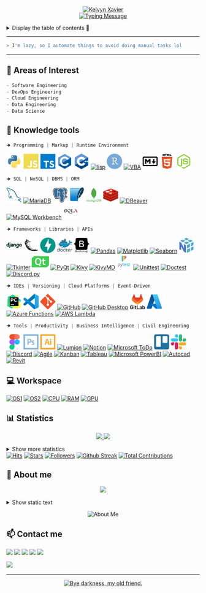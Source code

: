 <p align="center">
	<a href="https://github.com/Revoluti0n">
    	<img alt="Kelvyn Xavier" src="https://readme-typing-svg.demolab.com/?lines=Kelvyn+Xavier&font=Fira%20Code&center=true&size=15&width=400&height=30&duration=4000&pause=500&repeat=false&color=DD914E"/>
      	<br>
      	<img alt="Typing Message" src="https://readme-typing-svg.demolab.com/?lines=Hello+darkness,+my+old+friend.;Welcome+to+my+profile!&font=Fira%20Code&center=true&width=400&height=50&duration=4000&pause=500&color=79C1FE">
	</a>
</p>

<details> 
	<summary>
		Display the table of contents 📑
	</summary>
	<br>

[`🎯` Areas of Interest](#-areas-of-interest)

[`💼` Knowledge tools](#-knowledge-tools)

[`💻` Workspace](#-workspace)

[`📊` Statistics](#-statistics)

[`🔎` About me](#-about-me)

[`📫` Contact me](#-contact-me)

</details>

---

```python
> I'm lazy, so I automate things to avoid doing manual tasks lol
```

---

## 🎯 Areas of Interest

```python
- Software Engineering
- DevOps Engineering
- Cloud Engineering
- Data Engineering
- Data Science
```

## 💼 Knowledge tools

<p align="left">

```python
🠊 Programming | Markup | Runtime Environment
```

<a href="https://github.com/Revoluti0n"><img alt="Python" src="https://github.com/devicons/devicon/blob/master/icons/python/python-original.svg" width="40" height="40"/></a>
<a href="https://github.com/Revoluti0n"><img alt="JavaScript" src="https://github.com/devicons/devicon/blob/master/icons/javascript/javascript-plain.svg" width="40" height="40"/></a>
<a href="https://github.com/Revoluti0n"><img alt="TypeScript" src="https://github.com/devicons/devicon/blob/master/icons/typescript/typescript-plain.svg" width="40" height="40"/></a>
<a href="https://github.com/Revoluti0n"><img alt="C" src="https://github.com/devicons/devicon/blob/master/icons/c/c-original.svg" width="40" height="40"/></a>
<a href="https://github.com/Revoluti0n"><img alt="C++" src="https://github.com/devicons/devicon/blob/master/icons/cplusplus/cplusplus-original.svg" width="40" height="40"/></a>
<a href="https://github.com/Revoluti0n"><img src="https://cdn-icons-png.flaticon.com/512/919/919848.png" alt="lisp" width="40" height="40"/></a>
<a href="https://github.com/Revoluti0n"><img alt="R" src="https://github.com/devicons/devicon/blob/master/icons/rstudio/rstudio-plain.svg" width="40" height="40"/></a>
<a href="https://github.com/Revoluti0n"><img alt="VBA" src="https://github.com/Revoluti0n/Revoluti0n/assets/75655706/013df825-85cb-4df3-8dc0-6d8062b39622" width="40" height="40"/></a>
<a href="https://github.com/Revoluti0n"><img alt="Markdown" src="https://github.com/devicons/devicon/blob/master/icons/markdown/markdown-original.svg" width="40" height="40"/></a>
<a href="https://github.com/Revoluti0n"><img alt="HTML" src="https://github.com/devicons/devicon/blob/master/icons/html5/html5-original-wordmark.svg" width="40" height="40"/></a>
<a href="https://github.com/Revoluti0n"><img alt="Node.js" src="https://github.com/devicons/devicon/blob/master/icons/nodejs/nodejs-original.svg" width="40" height="40"/></a>
 
```python
🠊 SQL | NoSQL | DBMS | ORM
```

<a href="https://github.com/Revoluti0n"><img alt="MySQL" src="https://github.com/devicons/devicon/blob/master/icons/mysql/mysql-original.svg" width="40" height="40"/></a>
<a href="https://github.com/Revoluti0n"><img alt="MariaDB" src="https://github.com/Revoluti0n/Revoluti0n/assets/75655706/89cfa93b-e9d2-4008-b7cb-e257a771619a" width="40" height="40"/></a>
<a href="https://github.com/Revoluti0n"><img alt="PostgreSQL" src="https://github.com/devicons/devicon/blob/master/icons/postgresql/postgresql-original.svg" width="40" height="40"/></a>
<a href="https://github.com/Revoluti0n"><img alt="SQLite" src="https://github.com/devicons/devicon/blob/master/icons/sqlite/sqlite-original.svg" width="40" height="40"/></a>
<a href="https://github.com/Revoluti0n"><img alt="MongoDB" src="https://github.com/devicons/devicon/blob/master/icons/mongodb/mongodb-plain-wordmark.svg" width="40" height="40"/></a>
<a href="https://github.com/Revoluti0n"><img alt="Redis" src="https://github.com/devicons/devicon/blob/master/icons/redis/redis-original.svg" width="40" height="40"/></a>
<a href="https://github.com/Revoluti0n"><img alt="DBeaver" src="https://github.com/Revoluti0n/Revoluti0n/assets/75655706/78d38cc1-71e7-420c-8444-0d72fdc61de6" width="40" height="40"/></a>
<a href="https://github.com/Revoluti0n"><img alt="MySQL Workbench" src="https://github.com/Revoluti0n/Revoluti0n/assets/75655706/00937462-60ee-4038-be60-eb16d2aee83e" width="40" height="40"/></a>
<a href="https://github.com/Revoluti0n"><img alt="SQLAlchemy" src="https://github.com/devicons/devicon/blob/master/icons/sqlalchemy/sqlalchemy-original.svg" width="40" height="40"/></a>

```python
🠊 Frameworks | Libraries | APIs
```

<a href="https://github.com/Revoluti0n"><img alt="Django" src="https://github.com/devicons/devicon/blob/master/icons/django/django-plain-wordmark.svg" width="40" height="40"/></a>
<a href="https://github.com/Revoluti0n"><img alt="Flask" src="https://github.com/devicons/devicon/blob/master/icons/flask/flask-original.svg" width="40" height="40"/></a>
<a href="https://github.com/Revoluti0n"><img alt="FastAPI" src="https://github.com/devicons/devicon/blob/master/icons/fastapi/fastapi-original.svg" width="40" height="40"/></a>
<a href="https://github.com/Revoluti0n"><img alt="Docker" src="https://github.com/devicons/devicon/blob/master/icons/docker/docker-original-wordmark.svg" width="40" height="40"/></a>
<a href="https://github.com/Revoluti0n"><img alt="Bootstrap" src="https://github.com/devicons/devicon/blob/master/icons/bootstrap/bootstrap-plain-wordmark.svg" width="40" height="40"/></a>
<a href="https://github.com/Revoluti0n"><img alt="Pandas" src="https://github.com/Revoluti0n/Revoluti0n/assets/75655706/01b05fb5-a188-409b-a0b7-e81599f4b406" width="45" height="45"/></a>
<a href="https://github.com/Revoluti0n"><img alt="Matplotlib" src="https://github.com/Revoluti0n/Revoluti0n/assets/75655706/d359fe82-a8a6-463f-b0e5-9bfbae393325" width="40" height="40"/></a>
<a href="https://github.com/Revoluti0n"><img alt="Seaborn" src="https://github.com/Revoluti0n/Revoluti0n/assets/75655706/e7b8c819-6650-4ddf-8821-49160d7c0a10" width="43" height="43"/></a>
<a href="https://github.com/Revoluti0n"><img alt="NumPy" src="https://github.com/devicons/devicon/blob/master/icons/numpy/numpy-original.svg" width="40" height="40"/></a>
<a href="https://github.com/Revoluti0n"><img alt="Tkinter" src="https://images.pling.com/cache/400x400/img/00/00/50/02/87/1605815/9bf34dd00f27afcbafcee4aaa15213c075e34504e530f45b876be487ce5f5dfea8b7.png" width="40" height="40"/></a>
<a href="https://github.com/Revoluti0n"><img alt="Qt" src="https://github.com/devicons/devicon/blob/master/icons/qt/qt-original.svg" width="45" height="40"/></a>
<a href="https://github.com/Revoluti0n"><img alt="PyQt" src="https://github.com/Revoluti0n/Revoluti0n/assets/75655706/7b96158e-2b12-484c-8050-aedff5679835" width="40" height="40"/></a>
<a href="https://github.com/Revoluti0n"><img alt="Kivy" src="http://excript.com/images/blog/kivy-logo.png" width="40" height="40"/></a>
<a href="https://github.com/Revoluti0n"><img alt="KivyMD" src="https://github.com/Revoluti0n/Revoluti0n/assets/75655706/bed08266-3db6-42ba-a554-2a6bc137d1f3" width="40" height="40"/></a>
<a href="https://github.com/Revoluti0n"><img alt="Pytest" src="https://github.com/devicons/devicon/blob/master/icons/pytest/pytest-original-wordmark.svg" width="40" height="40"/></a>
<a href="https://github.com/Revoluti0n"><img alt="Unittest" src="https://github.com/Revoluti0n/Revoluti0n/assets/75655706/2cf06c76-b2c4-4245-a020-dab71c1c95dc" width="40" height="40"/></a>
<a href="https://github.com/Revoluti0n"><img alt="Doctest" src="https://github.com/Revoluti0n/Revoluti0n/assets/75655706/2bc56569-08a9-46cf-a45b-781f35b0e4e1" width="40" height="40"/></a>
<a href="https://github.com/Revoluti0n"><img alt="Discord.py" src="https://github.com/Revoluti0n/Revoluti0n/assets/75655706/ace89ff5-95de-4d50-a6d7-1e341381b1d9" width="40" height="40"/></a>

```python
🠊 IDEs | Versioning | Cloud Platforms | Event-Driven
```

<a href="https://github.com/Revoluti0n"><img alt="PyCharm" src="https://github.com/devicons/devicon/blob/master/icons/pycharm/pycharm-original.svg" width="40" height="40"/></a>
<a href="https://github.com/Revoluti0n"><img alt="Visual Studio Code" src="https://github.com/devicons/devicon/blob/master/icons/vscode/vscode-original.svg" width="40" height="40"/></a>
<a href="https://github.com/Revoluti0n"><img alt="Git" src="https://github.com/devicons/devicon/blob/master/icons/git/git-original.svg" width="40" height="40"/></a>
<a href="https://github.com/Revoluti0n"><img alt="GitHub" src="https://github.com/Revoluti0n/Revoluti0n/assets/75655706/1c7af804-163e-4ea9-a22d-e9c459d79aca" width="40" height="40"/></a>
<a href="https://github.com/Revoluti0n"><img alt="GitHub Desktop" src="https://upload.wikimedia.org/wikipedia/commons/a/ae/Github-desktop-logo-symbol.svg" width="42" height="42"/></a>
<a href="https://github.com/Revoluti0n"><img alt="GitLab" src="https://github.com/devicons/devicon/blob/master/icons/gitlab/gitlab-original-wordmark.svg" width="40" height="40"/></a>
<a href="https://github.com/Revoluti0n"><img alt="Microsoft Azure" src="https://github.com/devicons/devicon/blob/master/icons/azure/azure-original.svg" width="40" height="40"/></a>
<a href="https://github.com/Revoluti0n"><img alt="Azure Functions" src="https://github.com/Revoluti0n/Revoluti0n/assets/75655706/a61432d2-fe16-424e-b252-4a12a5f59057" width="42" height="45"/></a>
<a href="https://github.com/Revoluti0n"><img alt="AWS Lambda" src="https://github.com/Revoluti0n/Revoluti0n/assets/75655706/87617ae7-6e76-49ee-8cbe-5fbb0dae8075" width="40" height="40"/></a>

```python
🠊 Tools | Productivity | Business Intelligence | Civil Engineering
```

<a href="https://github.com/Revoluti0n"><img alt="Figma" src="https://github.com/devicons/devicon/blob/master/icons/figma/figma-original.svg" width="40" height="40"/></a>
<a href="https://github.com/Revoluti0n"><img alt="Adobe Photoshop" src="https://github.com/devicons/devicon/blob/master/icons/photoshop/photoshop-line.svg" width="40" height="40"/></a>
<a href="https://github.com/Revoluti0n"><img alt="Adobe Illustrator" src="https://github.com/devicons/devicon/blob/master/icons/illustrator/illustrator-line.svg" width="40" height="40"/></a>
<a href="https://github.com/Revoluti0n"><img alt="Lumion" src="https://github.com/Revoluti0n/Revoluti0n/assets/75655706/3b1e2c49-e83b-4d70-b9a3-425a4b01c67d" width="40" height="40"/></a>
<a href="https://github.com/Revoluti0n"><img alt="Notion" src="https://github.com/Revoluti0n/Revoluti0n/assets/75655706/720e086d-89e8-4154-b169-08683763ecce" width="40" height="40"/></a>
<a href="https://github.com/Revoluti0n"><img alt="Microsoft ToDo" src="https://github.com/Revoluti0n/Revoluti0n/assets/75655706/41fd30e3-3bf1-4b78-9451-6dc390e8b1ad" width="40" height="40"/></a>
<a href="https://github.com/Revoluti0n"><img alt="Trello" src="https://github.com/devicons/devicon/blob/master/icons/trello/trello-plain.svg" width="40" height="40"/></a>
<a href="https://github.com/Revoluti0n"><img alt="Slack" src="https://github.com/devicons/devicon/blob/master/icons/slack/slack-original.svg" width="40" height="40"/></a>
<a href="https://github.com/Revoluti0n"><img alt="Discord" src="https://github.com/Revoluti0n/Revoluti0n/assets/75655706/b20faba1-9524-489a-8125-6372efb56252" width="40" height="40"/></a>
<a href="https://github.com/Revoluti0n"><img alt="Agile" src="https://github.com/Revoluti0n/Revoluti0n/assets/75655706/16bbb893-07a4-4317-8949-6c28ba147ea0" width="40" height="40"/></a>
<a href="https://github.com/Revoluti0n"><img alt="Kanban" src="https://github.com/Revoluti0n/Revoluti0n/assets/75655706/c81a8550-cabb-47d9-b409-84fb91ff91f8" width="40" height="40"/></a>
<a href="https://github.com/Revoluti0n"><img alt="Tableau" src="https://github.com/Revoluti0n/Revoluti0n/assets/75655706/924de5a6-9f48-4d79-a333-9d2805f515fd" width="40" height="40"/></a>
<a href="https://github.com/Revoluti0n"><img alt="Microsoft PowerBI" src="https://github.com/Revoluti0n/Revoluti0n/assets/75655706/97995438-5248-4bba-a966-eb0fccb4fff7" width="40" height="40"/></a>
<a href="https://github.com/Revoluti0n"><img alt="Autocad" src="https://github.com/Revoluti0n/Revoluti0n/assets/75655706/fbf622c8-f1f8-458d-8e74-18676f041392" width="40" height="40"/></a>
<a href="https://github.com/Revoluti0n"><img alt="Revit" src="https://github.com/Revoluti0n/Revoluti0n/assets/75655706/beb92115-2f2a-4066-a4cd-fb224760c830" width="40" height="40"/></a>

</p>

## 💻 Workspace

<a href="https://github.com/Revoluti0n"><img alt="OS1" src="https://img.shields.io/badge/Windows-%23004ee0.svg?&style=for-the-badge&logo=windows&logoColor=white"/></a>
<a href="https://github.com/Revoluti0n"><img alt="OS2" src="https://img.shields.io/badge/Linux-%23D77C1C.svg?&style=for-the-badge&logo=linux&logoColor=white"/></a>
<a href="https://github.com/Revoluti0n"><img alt="CPU" src="https://img.shields.io/badge/Intel%20Core%20i9%209900K%20OC%205.0GHz-%230071C5.svg?&style=for-the-badge&logo=intel&logoColor=white"/></a>
<a href="https://github.com/Revoluti0n"><img alt="RAM" src="https://img.shields.io/badge/32GB%20RAM-%23E01935.svg?&style=for-the-badge&logo=corsair&logoColor=white"/></a>
<a href="https://github.com/Revoluti0n"><img alt="GPU" src="https://img.shields.io/badge/NVIDIA%20RTX3700-77B901?style=for-the-badge&logo=nvidia&logoColor=white"/></a>

## 📊 Statistics

<div align="left">
	<a href="https://github.com/Revoluti0n">
    	<p align="center">
        	<img src="https://github-readme-streak-stats.herokuapp.com?user=Revoluti0n&date_format=j%20M%5B%20Y%5D&exclude_days=Sun%2CSat&card_width=1200&border=444B53&background=00000000&currStreakNum=FEFEFE&ring=26A641&fire=DD914E&sideNums=FEFEFE&currStreakLabel=79C1FE&sideLabels=79C1FE&dates=FEFEFE&excludeDaysLabel=444B53&stroke=26A641"/>
            <img src="https://github-readme-activity-graph.vercel.app/graph?username=Revoluti0n&theme=github-compact"/>
        </p>
    </a>
</div>

<!-- Configurar wakatime e ativar: -->
<!-- https://github-readme-stats.vercel.app/api/wakatime?username=Revoluti0n&layout=compact -->

<details>
	<summary>
    	Show more statistics
	</summary>
	<br>
	<div align="left">
    	<a href="https://github.com/Revoluti0n">
        	<p align="center">
            	<img src="https://github-profile-summary-cards.vercel.app/api/cards/profile-details?username=Revoluti0n&theme=github_dark&card_width=1010"/>
				<!-- For non-compact model
                <br>
				<img src="https://github-readme-stats.vercel.app/api/top-langs/?username=revoluti0n&theme=github_dark&card_width=1010"/>
				-->
                <br>
                <img src="https://github-readme-stats.vercel.app/api/top-langs?username=Revoluti0n&theme=github_dark&layout=compact&langs_count=8&card_width=1010"/>
                <br>
                <img src="https://github-readme-stats.vercel.app/api?username=Revoluti0n&theme=github_dark&rank_icon=github&card_width=1010"/>
        	</p>
    	</a>
	</div>
</details>
<a href="https://github.com/Revoluti0n"><img alt="Hits" src="https://hits.seeyoufarm.com/api/count/incr/badge.svg?url=https%3A%2F%2Fgithub.com%2FRevoluti0n1212%2Fhit-counter&count_bg=%2379C83D&title_bg=%2369A6DC&icon=github.svg&icon_color=%23FFFFFF&title=hits&edge_flat=false"/></a>
<a href="https://github.com/Revoluti0n"><img alt="Stars" src="https://custom-icon-badges.demolab.com/github/stars/Revoluti0n?logo=star&logoColor=FFFFFF&labelColor=6aa2d3&color=7dc447"/></a>
<a href="https://github.com/Revoluti0n"><img alt="Followers" src="https://custom-icon-badges.demolab.com/github/followers/Revoluti0n?logo=people&logoColor=FFFFFF&labelColor=6aa2d3&color=7dc447"/></a>
<a href="https://github.com/Revoluti0n"><img alt="Github Streak" src="https://custom-icon-badges.demolab.com/badge/dynamic/json?logo=fire&label=github%20streak&query=%24.currentStreak.length&suffix=%20days&url=https%3A%2F%2Fstreak-stats.demolab.com%2F%3Fuser%3DRevoluti0n%26type%3Djson&logoColor=FFFFFF&labelColor=6aa2d3&color=7dc447"/></a>
<a href="https://github.com/Revoluti0n"><img alt="Total Contributions" src="https://custom-icon-badges.demolab.com/badge/dynamic/json?logo=graph&logoColor=FFFFFF&color=7dc447&labelColor=6aa2d3&label=total%20contributions&query=%24.totalContributions&url=https%3A%2F%2Fstreak-stats.demolab.com%2F%3Fuser%3DRevoluti0n%26type%3Djson"/></a>

<!-- Current repo stats
<a href="https://github.com/Revoluti0n"><img alt="Open Issues" src="https://custom-icon-badges.demolab.com/github/issues-raw/Revoluti0n/Revoluti0n?logo=issue&logoColor=FFFFFF&labelColor=6aa2d3&color=7dc447"/></a>
<a href="https://github.com/Revoluti0n"><img alt="Last Commit" src="https://custom-icon-badges.demolab.com/github/last-commit/Revoluti0n/Revoluti0n?logo=history&logoColor=FFFFFF&labelColor=6aa2d3&color=7dc447"/></a>
<a href="https://github.com/Revoluti0n"><img alt="Code Size" src="https://custom-icon-badges.demolab.com/github/languages/code-size/Revoluti0n/Revoluti0n?logo=file-code&logoColor=FFFFFF&labelColor=6aa2d3&color=7dc447"/></a>
<a href="https://github.com/Revoluti0n"><img alt="Pull Requests" src="https://custom-icon-badges.demolab.com/github/issues-pr-closed/Revoluti0n/Revoluti0n?logo=git-pull-request&logoColor=FFFFFF&labelColor=6aa2d3&color=7dc447"/></a>
<a href="https://github.com/Revoluti0n"><img alt="Tag" src="https://custom-icon-badges.demolab.com/github/v/tag/Revoluti0n/Revoluti0n?logo=tag&logoColor=FFFFFF&labelColor=6aa2d3&color=7dc447"/></a>
<a href="https://github.com/Revoluti0n"><img alt="License" src="https://custom-icon-badges.demolab.com/github/license/Revoluti0n/Revoluti0n?logo=law&logoColor=FFFFFF&labelColor=6aa2d3&color=7dc447"/></a>
💡
-->


## 🔎 About me

<a href="https://github.com/Revoluti0n">
    <p align="center">
		<img src="https://github.com/Revoluti0n/Revoluti0n/assets/75655706/b024133a-3fb7-40d3-b0b5-3a9c72e9072a"/>
	</p>
</a>

<details> 
	<summary>
    	Show static text
	</summary>
	<br>

I have worked with Python for several years, and it has been my language of choice for software development, data collection, data analysis, and machine learning projects. Besides Python, I also used VBA for automation tasks. Throughout this journey, I learned how to leverage the power of object-oriented programming to write scalable, sustainable, and reusable code.

I have experience with databases/DBMS, including SQL (MySQL, MariaDB, PostgreSQL, SQLAlchemy, SQLite) and NoSQL (MongoDB/MongoDB Compass, Redis). I designed, developed, and maintained databases for various projects. This experience has helped me understand how to effectively manage data and extract insights using various data science tools.

In the field of data science, I have knowledge of R and some of its libraries like Tidyverse, Plotly, and Flexdashboard. In Python, I briefly used PySpark API and extensively worked with libraries such as pandas, NumPy, SciPy, seaborn and Matplotlib to manipulate, analyze, and visualize data. I worked on projects involving advanced data analysis, including predictive modeling and statistical analysis, and these libraries have been instrumental in delivering high-quality results.

I am also proficient in data visualization software like Tableau and Microsoft Power BI and have experience in designing and developing dashboards for business intelligence, which was the subject of my final paper. Effective data visualization is crucial for presenting insights in a clear and concise manner, and my knowledge of these tools has helped me achieve this goal.

I have basic knowledge in C/C++ and am currently exploring other languages like JavaScript, frameworks like Django and Flask, Microsoft Azure cloud platform, and containerization tools like Docker and Kubernetes. In the pipeline, I plan to learn Node.js, React, AWS, Rust programming language, and messaging services like RabbitMQ and Kafka.

My engineering background has provided me with a solid foundation in mathematics and programming logic. I have always sought to use my engineering knowledge to solve complex problems, and programming has been an excellent tool for me to do so.

Finally, I bring extensive experience in Python, object-oriented programming, software development life cycle, database structures, programming logic, data science libraries, data visualization software, data mining, and analysis. I am always seeking to learn and grow, and I believe my skills can be a valuable asset to any team looking to develop software, automate processes, or gain data-driven insights.

</details>


<p align="center">
	<img alt="About Me" src="https://readme-typing-svg.demolab.com?font=Fira+Code&size=15&duration=3500&pause=0&color=ffa657&multiline=true&repeat=false&width=1322&height=550&lines=I+have+worked+with+Python+for+several+years%2C+and+it+has+been+my+language+of+choice+for+software+development%2C+data+collection%2C+data+analysis%2C+and;machine+learning+projects.+Besides+Python%2C+I+also+used+VBA+for+automation+tasks.+Throughout+this+journey%2C+I+learned+how+to+leverage+the+power+of;object-oriented+programming+to+write+scalable%2C+sustainable%2C+and+reusable+code.;+;I+have+experience+with+databases%2FDBMS%2C+including+SQL+(MySQL%2C+MariaDB%2C+PostgreSQL%2C+SQLAlchemy%2C+SQLite)+and+NoSQL+(MongoDB%2FMongoDB+Compass%2C+Redis).;I+designed%2C+developed%2C+and+maintained+databases+for+various+projects.+This+experience+has+helped+me+understand+how+to+effectively+manage+data+and;extract+insights+using+various+data+science+tools.;+;In+the+field+of+data+science%2C+I+have+knowledge+of+R+and+some+of+its+libraries+like+Tidyverse%2C+Plotly%2C+and+Flexdashboard.+In+Python%2C+I+briefly+used;PySpark+API+and+extensively+worked+with+libraries+such+as+pandas%2C+NumPy%2C+SciPy%2C+seaborn+and+Matplotlib+to+manipulate%2C+analyze%2C+and+visualize+data.;I+worked+on+projects+involving+advanced+data+analysis%2C+including+predictive+modeling+and+statistical+analysis%2C+and+these+libraries+have+been;instrumental+in+delivering+high-quality+results.;+;I+am+also+proficient+in+data+visualization+software+like+Tableau+and+Microsoft+Power+BI+and+have+experience+in+designing+and+developing+dashboards;for+business+intelligence%2C+which+was+the+subject+of+my+final+paper.+Effective+data+visualization+is+crucial+for+presenting+insights+in+a+clear+and;concise+manner%2C+and+my+knowledge+of+these+tools+has+helped+me+achieve+this+goal.;+;I+have+basic+knowledge+in+C%2FC%2B%2B+and+am+currently+exploring+other+languages+like+JavaScript%2C+frameworks+like+Django+and+Flask%2C+Microsoft+Azure+cloud;platform%2C+and+containerization+tools+like+Docker+and+Kubernetes.+In+the+pipeline%2C+I+plan+to+learn+Node.js%2C+React%2C+AWS%2C+Rust+programming+language%2C;and+messaging+services+like+RabbitMQ+and+Kafka.;+;My+engineering+background+has+provided+me+with+a+solid+foundation+in+mathematics+and+programming+logic.+I+have+always+sought+to+use+my+engineering;knowledge+to+solve+complex+problems%2C+and+programming+has+been+an+excellent+tool+for+me+to+do+so.;+;Finally%2C+I+bring+extensive+experience+in+Python%2C+object-oriented+programming%2C+software+development+life+cycle%2C+database+structures%2C+programming;logic%2C+data+science+libraries%2C+data+visualization+software%2C+data+mining%2C+and+analysis.+I+am+always+seeking+to+learn+and+grow%2C+and+I+believe+my;skills+can+be+a+valuable+asset+to+any+team+looking+to+develop+software%2C+automate+processes%2C+or+gain+data-driven+insights.">
</p>
 
## 📫 Contact me
<a href="https://www.linkedin.com/in/kelvynxavier/" target="_blank"><img src="https://img.shields.io/badge/-LinkedIn-0077B5?style=for-the-badge&logo=Linkedin&logoColor=white"/></a>
<a href="mailto:kelvynxavi@gmail.com"><img src="https://img.shields.io/badge/-kelvynxavi@gmail.com-D14836?style=for-the-badge&logo=Gmail&logoColor=white"/></a>
<a href="mailto:kelvyn@laepi.com.br"><img src="https://custom-icon-badges.demolab.com/badge/-kelvyn@laepi.com.br-7766d7?style=for-the-badge&logo=mail&logoColor=white"/></a>
<a href="https://instagram.com/kelvynxavier"><img src="https://img.shields.io/badge/-Instagram-%23E4405F.svg?&style=for-the-badge&logo=instagram&logoColor=white"/></a>
<a href="https://t.me/kelvynxavi"><img src="https://img.shields.io/badge/-Telegram-%2331a6dc.svg?&style=for-the-badge&logo=telegram&logoColor=white"/></a>
<br>

<a href="https://www.google.com/maps/place/Florian%C3%B3polis,+SC/@-27.5715955,-48.4702792,10z/data=!3m1!4b1!4m6!3m5!1s0x9527394eb2c632d7:0x81bc550b6a04c746!8m2!3d-27.5948036!4d-48.5569286!16s%2Fg%2F11bc6xlppd?entry=ttu"><img src="https://custom-icon-badges.demolab.com/badge/Florianópolis,_SC-BR-5fa55c?style=for-the-badge&logo=location&logoColor=white" height=25/></a>

---

<p align="center">
	<a href="https://github.com/Revoluti0n">
		<img alt="Bye darkness, my old friend." src="https://readme-typing-svg.demolab.com?font=Fira+Code&center=true&duration=4000&pause=50&color=79C1FE&width=1010&height=50&lines=01000010+01111001+01100101;01100100+01100001+01110010+01101011+01101110+01100101+01110011+01110011+00101100;01101101+01111001;01101111+01101100+01100100;01100110+01110010+01101001+01100101+01101110+01100100+00101110">
	</a>
</p>



